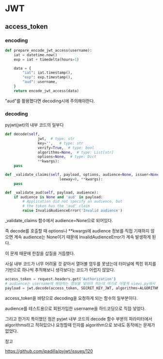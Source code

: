 # JWT

## access_token

### encoding

```python
def prepare_encode_jwt_access(username):
    iat = datetime.now()
    exp = iat + timedelta(hours=1)

    data = {
        "iat": iat.timestamp(),
        "exp": exp.timestamp(),
        "aud": username,
    }
    return encode_jwt_access(data)
```

"aud"를 활용했다면 decoding시에 주의해야한다.



### decoding

pyjwt(jwt)의 내부 코드의 일부다

```python
def decode(self,
               jwt,  # type: str
               key='',   # type: str
               verify=True,  # type: bool
               algorithms=None,  # type: List[str]
               options=None,  # type: Dict
               **kwargs):
	pass

def _validate_claims(self, payload, options, audience=None, issuer=None,
                         leeway=0, **kwargs):
	pass

def _validate_aud(self, payload, audience):
    if audience is None and 'aud' in payload:
        # Application did not specify an audience, but
        # the token has the 'aud' claim
        raise InvalidAudienceError('Invalid audience')
```

_validate_claims 함수에서 audience=None으로 되어있다.

즉 decode를 호출할 때 options나 **kwargs에 audience 정보를 직접 기재하지 않으면 계속 audience는 None이기 때문에 InvalidAudienceError가 계속 발생하게 된다.

이 문제 때문에 한참을 삽질을 거듭했다.

사실 내부 코드가 너무 어려울 것 같아서 열어볼 엄두를 못냈는데 터미널에 찍힌 위치를 기반으로 하나씩 추적해보니 생각보다는 코드가 어렵지 않았다.



```python
access_token = request.headers.get('Authorization')
# audience는 username에 해당하는 정보를 넣어야 하는데 여기로 어떻게 views.py에서 넘길지 아직 잘 모르겠다.
payload = jwt.decode(access_token, SECRET_KEY_JWT, algorithms=ALGORITHM, audience="abcde")
```

access_token을 바탕으로 decoding을 요청하게 되는 함수의 일부분이다.

audience를 테스트용으로 회원가입한 username을 하드코딩으로 직접 넣었다.

그리고 한가지 특이했던 점은 pyjwt 내부 코드의 decode 함수 부분의 파라미터에서 algorithms라고 적혀있으나 요청할때 인자를 algorithm으로 보내도 동작에는 문제가 없었다.



참고

https://github.com/jpadilla/pyjwt/issues/120

